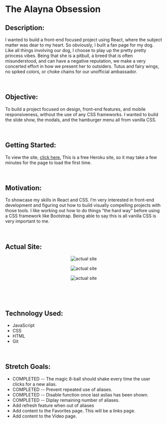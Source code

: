 # **The Alayna Obsession** 

## Description:

I wanted to build a front-end focused project using React, where the subject matter was dear to my heart. So obviously, I built a fan page for my dog. Like all things involving our dog, I choose to play up the pretty pretty princess vibes. Being that she is a pitbull, a breed that is often misunderstood, and can have a negative reputation, we make a very concerted effort in how we present her to outsiders. Tutus and fairy wings, no spiked colors, or choke chains for our unofficial ambassador.

<p>&nbsp;</p>

## Objective:

To build a project focused on design, front-end features, and mobile responsiveness, without the use of any CSS frameworks. I wanted to build the slide show, the modals, and the hamburger menu all from vanilla CSS.

<p>&nbsp;</p>

## Getting Started:

To view the site, 
[click here.](https://the-alayna-obsession.herokuapp.com/)
This is a free Heroku site, so it may take a few minutes for the page to load the first time.



<p>&nbsp;</p>

## Motivation:

To showcase my skills in React and CSS. I’m very interested in front-end development and figuring out how to build visually compelling projects with those tools. I like working out how to do things “the hard way” before using a CSS framework like Bootstrap. Being able to say this is all vanilla CSS is very important to me.

<p>&nbsp;</p>

## Actual Site:
<div align="center">

![actual site](https://i.imgur.com/WedCzRJ.png/ "The Alayna Obsession" )

![actual site](https://i.imgur.com/2JZEeop.png/ "The Alayna Obsession")

![actual site](https://i.imgur.com/TgwbAxP.png "The Alayna Obsession")
</div>
<p>&nbsp;</p>
<p>&nbsp;</p>

## Technology Used:

* JavaScript
* CSS
* HTML
* Git

<p>&nbsp;</p>

## Stretch Goals:

* COMPLETED -- The magic 8-ball should shake every time the user clicks for a new alias.
* COMPLETED -- Prevent repeated use of aliases.
* COMPLETED -- Disable function once last aslias has been shown.
* COMPLETED -- Diplay remaining number of aliases.
* Add refresh feature when out of aliases
* Add content to the Favorites page. This will be a links page.
* Add content to the Video page.
  
<p>&nbsp;</p>
